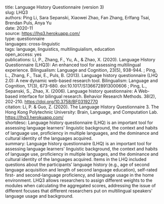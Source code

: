title: Language History Questionnaire (version 3)  
slug: LHQ3  
authors: Ping Li, Sara Sepanski, Xiaowei Zhao, Fan Zhang, Erlfang Tsai, Brendan Puls, Anya Yu   
date: 2020-11   
source: https://lhq3.herokuapp.com/  
type: questionnaire  
languages: cross-linguistic  
tags: language, linguistics, multilinguialism, education   
open_access: yes  
publications: Li, P., Zhang, F., Yu, A., & Zhao, X. (2020). Language History Questionnaire (LHQ3): An enhanced tool for assessing multilingual experience. Bilingualism: Language and Cognition, 23(5), 938-944. ; Ping, L., Zhang, F., Tsai, E., Puls, B. (2013). Language history questionnaire (LHQ 2.0): A new dynamic web-based research tool.  Bilingualism: Language and Cognition, 17(3), 673-680. doi:10.1017/S1366728913000606 ; Ping, L., Sepanski, S., Zhao, X. (2006). Language history questionnaire: A Web-based interface for bilingual research. Behavior Research Methods. 38(2), 202-210. https://doi.org/10.3758/BF03192770  
citation: Li, P. & Guo, Z. (2020). The Language History Questionnaire 3. The Hong Kong Polytechnic University: Brain, Language, and Computation Lab. https://lhq3.herokuapp.com/  
shortdesc: Language history questionnaire (LHQ) is an important tool for assessing language learners' linguistic background, the context and habits of language use, proficiency in multiple languages, and the dominance and cultural identity of the languages acquired.   
summary: Language history questionnaire (LHQ) is an important tool for assessing language learners' linguistic background, the context and habits of language use, proficiency in multiple languages, and the dominance and cultural identity of the languages acquired. Items in the LHQ included questions about the participants’ language history (e.g., age of second language acquisition and length of second language education), self-rated first- and second-language proficiency, and language usage in the home environment. LHQ3 allows researchers to assign different weights to the modules when calculating the aggregated scores, addressing the issue of different focuses that different researchers put on multilingual speakers’ language usage and background.  
